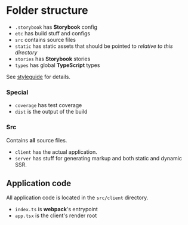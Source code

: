 # Folder structure

* `.storybook` has **Storybook** config
* `etc` has build stuff and configs
* `src` contains source files
* `static` has static assets that should be pointed to _relative to this directory_
* `stories` has **Storybook** stories
* `types` has global **TypeScript** types

See [styleguide](./styleguide/structure) for details.

### Special

* `coverage` has test coverage
* `dist` is the output of the build

### Src

Contains **all** source files.

* `client` has the actual application.
* `server` has stuff for generating markup and both static and dynamic SSR.

## Application code

All application code is located in the `src/client` directory.

* `index.ts` is **webpack**'s entrypoint
* `app.tsx` is the client's render root
